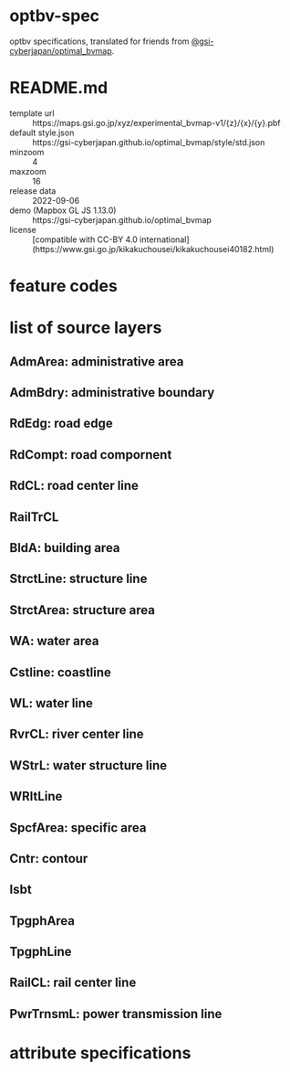 # optbv-spec
optbv specifications, translated for friends from [@gsi-cyberjapan/optimal_bvmap](https://github.com/gsi-cyberjapan/optimal_bvmap).

# README.md
<dl>
<dt>template url</dt>
<dd>https://maps.gsi.go.jp/xyz/experimental_bvmap-v1/{z}/{x}/{y}.pbf</dd>
<dt>default style.json</dt>
<dd>https://gsi-cyberjapan.github.io/optimal_bvmap/style/std.json</dd>
<dt>minzoom</dt>
<dd>4</dd>
<dt>maxzoom</dt>
<dd>16</dd>
<dt>release data</dt>
<dd>2022-09-06</dd>
<dt>demo (Mapbox GL JS 1.13.0)</dt>
<dd>https://gsi-cyberjapan.github.io/optimal_bvmap</dd>
<dt>license</dt>
<dd>[compatible with CC-BY 4.0 international](https://www.gsi.go.jp/kikakuchousei/kikakuchousei40182.html)</dd>
</dl>

# feature codes

# list of source layers
## AdmArea: administrative area

## AdmBdry: administrative boundary

## RdEdg: road edge

## RdCompt: road compornent

## RdCL: road center line

## RailTrCL

## BldA: building area

## StrctLine: structure line

## StrctArea: structure area

## WA: water area

## Cstline: coastline

## WL: water line

## RvrCL: river center line

## WStrL: water structure line

## WRltLine

## SpcfArea: specific area

## Cntr: contour

## Isbt

## TpgphArea

## TpgphLine

## RailCL: rail center line

## PwrTrnsmL: power transmission line

# attribute specifications

